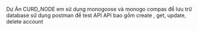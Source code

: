 Dự Án CURD_NODE em sử dụng monogoose và monogo compas để lưu trữ database
sử dụng postman để test API
API bao gồm create , get, update, delete account
